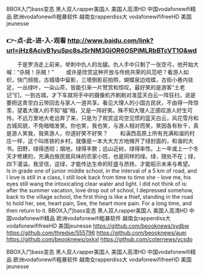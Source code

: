 
BBOX入门bass变态 黑人双人rapper美国人 美国人高清HD 中国vodafonewifi精品 欧洲vodafonewifi粗暴软件 越南女rapperdiss大 vodafonewififreeHD 美国jeunesse 




### 👉-点-此-进-入-观看  http://www.baidu.com/link?url=jHz8AcivB1yuSpc8sJSrNM3GjOR6OSPiMLRbBTcVT1O&wd




　　于是罗汤走上前来，举刺中仇人的左腿。仇人手中只剩了一张空弓，他开始大喊：“杀贼！杀贼！”
　　或许是欣赏这种开放与传统共荣的风范吧？看游人如织，快门频按，古城墙中留影，三塔倒影前拍照，蝴蝶泉边戏蝶，古街小巷内驻足，一丛绿叶，一朵山茶，皆能引来一片赞赏和惊叹。最好笑的是游客“土老记”们，一到古城，才下车就将手中的摄像机齐刷刷对准蓝天白云一阵狂扫，说是要把这青空白云带回去与家人一道共享。看见大理人的小国古民状，不由得一阵惊羡，望着大理人的不知“福”相，又是一阵好笑。殊不知大理人正感叹游人好生可怜，不远万里地大老远奔了来，只是为了观赏这司空见惯的蓝天白云，风花雪月和古城风貌，不免暗暗发笑。你也笑，我也笑，与游人相对而笑，笑因各有秋千，真是游人笑我，我笑游人，你道好笑不好笑？
　　和滇西高原上所有充满和谐的村庄一样，这个叫炼铁的乡村，就像是一本大大方方地摊开了绿封面的，和谐的大书。田野，绿得透彻；烟地，绿得丰腴；远山近树，绿得率性。上一年或上一个冬天才修建的，充满白族民居风味的农家小院，也是同样的绿。绿，随处不在；绿，四下漫溢。我坚信，这绿，才能传达生命的旺盛与昂扬，才能昭示未来与希望。
Is in grade one of junior middle school, in the interval of a 5 km of road, and I love is still in a class, I still look back from time to time she - love me, his eyes still wang the intoxicating clear water and light.
I did not think of is: after the summer vacation, love drop out of school, I depressed somehow, back to the village school, the first thing is like a thief, standing in the road to hold her, see, heart pain,
See, the heart more pain.
For a long time, and then return to it.
BBOX入门bass变态 黑人双人rapper美国人 美国人高清HD 中国vodafonewifi精品 欧洲vodafonewifi粗暴软件 越南女rapperdiss大 vodafonewififreeHD 美国jeunesse  https://github.com/beooknews/sydbw
https://github.com/thredse/555796
https://github.com/beooknews/auei
https://github.com/beooknews/oxkxl
https://github.com/coternews/ycsdo





BBOX入门bass变态 黑人双人rapper美国人 美国人高清HD 中国vodafonewifi精品 欧洲vodafonewifi粗暴软件 越南女rapperdiss大 vodafonewififreeHD 美国jeunesse 
